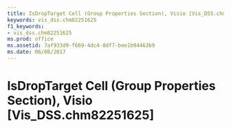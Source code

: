 ```yaml
---
title: IsDropTarget Cell (Group Properties Section), Visio [Vis_DSS.chm82251625]
keywords: vis_dss.chm82251625
f1_keywords:
- vis_dss.chm82251625
ms.prod: office
ms.assetid: 7af933d9-f669-4dc4-8df7-bee1b94463b9
ms.date: 06/08/2017
---
```



# IsDropTarget Cell (Group Properties Section), Visio [Vis_DSS.chm82251625]

